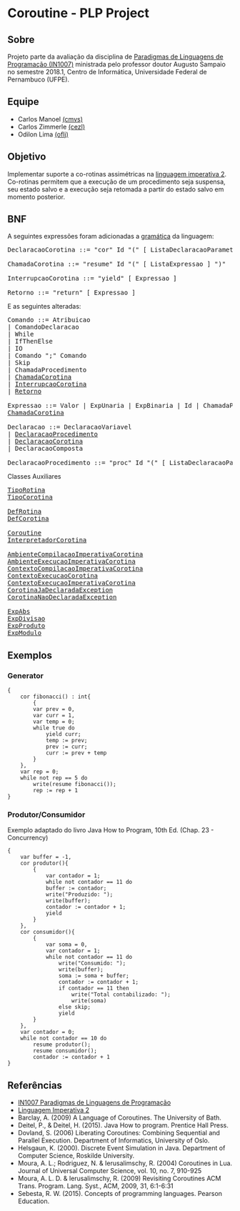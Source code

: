 Coroutine - PLP Project
===================

Sobre
-------------
Projeto parte da avaliação da disciplina de [Paradigmas de Linguagens de Programação (IN1007)](https://www.cin.ufpe.br/~in1007/) ministrada pelo professor doutor Augusto Sampaio no semestre 2018.1, Centro de Informática, Universidade Federal de Pernambuco (UFPE).

Equipe
-------------
* Carlos Manoel [(cmvs)](mailto:cmvs@cin.ufpe.br)
* Carlos Zimmerle [(cezl)](mailto:cezl@cin.ufpe.br)
* Odilon Lima [(oflj)](mailto:oflj@cin.ufpe.br)

Objetivo
-------------

Implementar suporte a co-rotinas assimétricas na [linguagem imperativa 2](https://www.cin.ufpe.br/~in1007/linguagens/Imperativa2/imperativa2.html). Co-rotinas permitem que a execução de um procedimento seja suspensa, seu estado salvo e a execução seja retomada a partir do estado salvo em momento posterior.

BNF
-------
A seguintes expressões foram adicionadas a [gramática](https://www.cin.ufpe.br/~in1007/linguagens/Imperativa2/imperativa2.html) da linguagem:
<pre>
DeclaracaoCorotina ::= "cor" Id "(" [ ListaDeclaracaoParametro ] ")" [": Tipo"] "{" Comando "}"

ChamadaCorotina ::= "resume" Id "(" [ ListaExpressao ] ")"

InterrupcaoCorotina ::= "yield" [ Expressao ]

Retorno ::= "return" [ Expressao ]
</pre>

E as seguintes alteradas:

<pre>
Comando ::= Atribuicao
| ComandoDeclaracao
| While
| IfThenElse
| IO
| Comando ";" Comando
| Skip
| ChamadaProcedimento
| <a href="imperativacorotina/src/li2/plp/imperativecoroutine/command/ChamadaCorotina.java">ChamadaCorotina</a>
| <a href="imperativacorotina/src/li2/plp/imperativecoroutine/command/InterrupcaoCorotina.java">InterrupcaoCorotina</a>
| <a href="imperativacorotina/src/li2/plp/imperativecoroutine/command/Retorno.java">Retorno</a>
  
Expressao ::= Valor | ExpUnaria | ExpBinaria | Id | ChamadaProcedimento | 
<a href="imperativacorotina/src/li2/plp/imperativecoroutine/command/ChamadaCorotina.java">ChamadaCorotina</a>

Declaracao ::= DeclaracaoVariavel
| <a href="imperativacorotina/src/li2/plp/imperative2/declaration/DeclaracaoProcedimento.java">DeclaracaoProcedimento</a>
| <a href="imperativacorotina/src/li2/plp/imperativecoroutine/declaration/DeclaracaoCorotina.java">DeclaracaoCorotina</a>
| DeclaracaoComposta

DeclaracaoProcedimento ::= "proc" Id "(" [ ListaDeclaracaoParametro ] ")" [": Tipo"] "{" Comando "}"
</pre>

Classes Auxiliares

<pre>
<a href="imperativacorotina/src/li2/plp/imperativecoroutine/util/TipoRotina.java">TipoRotina</a>
<a href="imperativacorotina/src/li2/plp/imperativecoroutine/util/TipoCorotina.java">TipoCorotina</a>

<a href="imperativacorotina/src/li2/plp/imperativecoroutine/declaration/DefRotina.java">DefRotina</a>
<a href="imperativacorotina/src/li2/plp/imperativecoroutine/declaration/DefCorotina.java">DefCorotina</a>

<a href="imperativacorotina/src/li2/plp/imperativecoroutine/coroutine/Coroutine.java">Coroutine</a>
<a href="imperativacorotina/src/li2/plp/imperativecoroutine/coroutine/InterpretadorCorotina.java">InterpretadorCorotina</a>

<a href="imperativacorotina/src/li2/plp/imperativecoroutine/memory/AmbienteCompilacaoImperativaCorotina.java">AmbienteCompilacaoImperativaCorotina</a>
<a href="imperativacorotina/src/li2/plp/imperativecoroutine/memory/AmbienteExecucaoImperativaCorotina.java">AmbienteExecucaoImperativaCorotina</a>
<a href="imperativacorotina/src/li2/plp/imperativecoroutine/memory/ContextoCompilacaoImperativaCorotina.java">ContextoCompilacaoImperativaCorotina</a>
<a href="imperativacorotina/src/li2/plp/imperativecoroutine/memory/ContextoExecucaoCorotina.java">ContextoExecucaoCorotina</a>
<a href="imperativacorotina/src/li2/plp/imperativecoroutine/memory/ContextoExecucaoImperativaCorotina.java">ContextoExecucaoImperativaCorotina</a>
<a href="imperativacorotina/src/li2/plp/imperativecoroutine/memory/CorotinaJaDeclaradaException.java">CorotinaJaDeclaradaException</a>
<a href="imperativacorotina/src/li2/plp/imperativecoroutine/memory/CorotinaNaoDeclaradaException.java">CorotinaNaoDeclaradaException</a>

<a href="imperativacorotina/src/li2/plp/expressions2/expression/ExpAbs.java">ExpAbs</a>
<a href="imperativacorotina/src/li2/plp/expressions2/expression/ExpDivisao.java">ExpDivisao</a>
<a href="imperativacorotina/src/li2/plp/expressions2/expression/ExpProduto.java">ExpProduto</a>
<a href="imperativacorotina/src/li2/plp/expressions2/expression/ExpModulo.java">ExpModulo</a>
</pre>





Exemplos
-------------

### Generator

```
{
	cor fibonacci() : int{
		{
		var prev = 0,
		var curr = 1,
		var temp = 0;
		while true do
			yield curr;
			temp := prev;
			prev := curr;
			curr := prev + temp
		}
	},
	var rep = 0;
	while not rep == 5 do
		write(resume fibonacci());
		rep := rep + 1
}
```

### Produtor/Consumidor

Exemplo adaptado do livro Java How to Program, 10th Ed. (Chap. 23 - Concurrency)

```
{
	var buffer = -1,
	cor produtor(){
		{
			var contador = 1;
			while not contador == 11 do
			buffer := contador;
			write("Produzido: ");
			write(buffer);
			contador := contador + 1;
			yield
		}
	},
	cor consumidor(){
		{
			var soma = 0,
			var contador = 1;
			while not contador == 11 do
				write("Consumido: ");
				write(buffer);
				soma := soma + buffer;
				contador := contador + 1;
				if contador == 11 then
					write("Total contabilizado: ");
					write(soma)
				else skip;
				yield
		}
	},
	var contador = 0;
	while not contador == 10 do
		resume produtor();
		resume consumidor();
		contador := contador + 1
}
```

Referências
-------------
* [IN1007 Paradigmas de Linguagens de Programação](https://www.cin.ufpe.br/~in1007/)
* [Linguagem Imperativa 2](https://www.cin.ufpe.br/~in1007/linguagens/Imperativa2/imperativa2.html)
* Barclay, A. (2009) A Language of Coroutines. The University of Bath.
* Deitel, P., & Deitel, H. (2015). Java How to program. Prentice Hall Press.
* Dovland, S. (2006) Liberating Coroutines: Combining Sequential and Parallel Execution. Department of Informatics, University of Oslo.
* Helsgaun, K. (2000). Discrete Event Simulation in Java. Department of Computer Science, Roskilde University.
* Moura, A. L.; Rodriguez, N. & Ierusalimschy, R. (2004) Coroutines in Lua. Journal of Universal Computer Science, vol. 10, no. 7, 910-925
* Moura, A. L. D. & Ierusalimschy, R. (2009) Revisiting Coroutines ACM Trans. Program. Lang. Syst., ACM, 2009, 31, 6:1-6:31
* Sebesta, R. W. (2015). Concepts of programming languages. Pearson Education.



